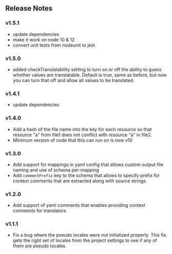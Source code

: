## Release Notes

### v1.5.1

- update dependencies
- make it work on node 10 & 12
- convert unit tests from nodeunit to jest

### v1.5.0

- added checkTranslatability setting to turn on or off the ability
  to guess whether values are translatable. Default is true, same
  as before, but now you can turn that off and allow all
  values to be translated.

### v1.4.1

- update dependencies

### v1.4.0

- Add a hash of the file name into the key for each resource so that
resource "a" from file1 does not conflict with resource "a" in file2.
- Minimum version of node that this can run on is now v10

### v1.3.0
- Add support for mappings in yaml config that allows custom output
file naming and use of schema per-mapping
- Add `commentPrefix` key to the schema that allows to specify prefix
for context comments that are extracted along with source strings

### v1.2.0
- Add support of yaml comments that enables providing context
comments for translators

### v1.1.1

- Fix a bug where the pseudo locales were not initialized properly.
  This fix gets the right set of locales from the project settings to
  see if any of them are pseudo locales.


